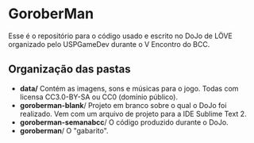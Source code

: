 GoroberMan
==========

Esse é o repositório para o código usado e escrito no DoJo de LÖVE organizado
pelo USPGameDev durante o V Encontro do BCC.

Organização das pastas
----------------------

- **data/**
  Contém as imagens, sons e músicas para o jogo. Todas com licensa CC3.0-BY-SA
  ou CC0 (domínio público).
- **goroberman-blank**/
  Projeto em branco sobre o qual o DoJo foi realizado. Vem com um arquivo de
  projeto para a IDE Sublime Text 2.
- **goroberman-semanabcc**/
  O código produzido durante o DoJo.
- **goroberman**/
  O "gabarito".

